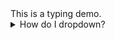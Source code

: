 <div class="wrapper">
    <div class="typing-demo">
        This is a typing demo.
    </div>
</div>
<head>
    <link rel="stylesheet" href="C:\Users\danie\.vscode\wrapper .css" />
</head>



<details>
<summary>How do I dropdown?</summary>
<br>
This is how you dropdown.
</details>

